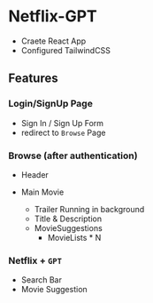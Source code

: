 # Netflix-GPT

- Craete React App
- Configured TailwindCSS

## Features

### Login/SignUp Page

- Sign In / Sign Up Form
- redirect to `Browse` Page

### Browse (after authentication)

- Header
- Main Movie

  - Trailer Running in background
  - Title & Description
  - MovieSuggestions
    - MovieLists \* N

### Netflix + `GPT`

- Search Bar
- Movie Suggestion
